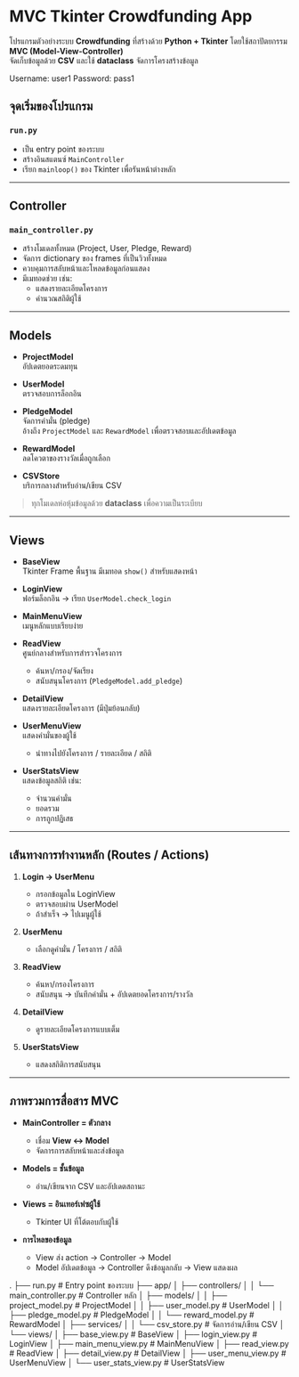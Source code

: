 # MVC Tkinter Crowdfunding App

โปรแกรมตัวอย่างระบบ **Crowdfunding** ที่สร้างด้วย **Python + Tkinter** โดยใช้สถาปัตยกรรม **MVC (Model-View-Controller)**  
จัดเก็บข้อมูลด้วย **CSV** และใช้ **dataclass** จัดการโครงสร้างข้อมูล




Username: user1
Password: pass1


## จุดเริ่มของโปรแกรม

### `run.py`
- เป็น entry point ของระบบ  
- สร้างอินสแตนซ์ `MainController`  
- เรียก `mainloop()` ของ Tkinter เพื่อรันหน้าต่างหลัก  

---

## Controller

### `main_controller.py`
- สร้างโมเดลทั้งหมด (Project, User, Pledge, Reward)  
- จัดการ dictionary ของ frames ที่เป็นวิวทั้งหมด  
- ควบคุมการสลับหน้าและโหลดข้อมูลก่อนแสดง  
- มีเมทอดช่วย เช่น:
  - แสดงรายละเอียดโครงการ  
  - คำนวณสถิติผู้ใช้  

---

## Models

- **ProjectModel**  
  อัปเดตยอดระดมทุน  

- **UserModel**  
  ตรวจสอบการล็อกอิน  

- **PledgeModel**  
  จัดการคำมั่น (pledge)  
  อ้างถึง `ProjectModel` และ `RewardModel` เพื่อตรวจสอบและอัปเดตข้อมูล  

- **RewardModel**  
  ลดโควตาของรางวัลเมื่อถูกเลือก  

- **CSVStore**  
  บริการกลางสำหรับอ่าน/เขียน CSV  

> ทุกโมเดลห่อหุ้มข้อมูลด้วย **dataclass** เพื่อความเป็นระเบียบ  

---

## Views

- **BaseView**  
  Tkinter Frame พื้นฐาน มีเมทอด `show()` สำหรับแสดงหน้า  

- **LoginView**  
  ฟอร์มล็อกอิน → เรียก `UserModel.check_login`  

- **MainMenuView**  
  เมนูหลักแบบเรียบง่าย  

- **ReadView**  
  ศูนย์กลางสำหรับการสำรวจโครงการ  
  - ค้นหา/กรอง/จัดเรียง  
  - สนับสนุนโครงการ (`PledgeModel.add_pledge`)  

- **DetailView**  
  แสดงรายละเอียดโครงการ (มีปุ่มย้อนกลับ)  

- **UserMenuView**  
  แสดงคำมั่นของผู้ใช้  
  - นำทางไปยังโครงการ / รายละเอียด / สถิติ  

- **UserStatsView**  
  แสดงข้อมูลสถิติ เช่น:
  - จำนวนคำมั่น  
  - ยอดรวม  
  - การถูกปฏิเสธ  

---

## เส้นทางการทำงานหลัก (Routes / Actions)

1. **Login → UserMenu**  
   - กรอกข้อมูลใน LoginView  
   - ตรวจสอบผ่าน UserModel  
   - ถ้าสำเร็จ → ไปเมนูผู้ใช้  

2. **UserMenu**  
   - เลือกดูคำมั่น / โครงการ / สถิติ  

3. **ReadView**  
   - ค้นหา/กรองโครงการ  
   - สนับสนุน → บันทึกคำมั่น + อัปเดตยอดโครงการ/รางวัล  

4. **DetailView**  
   - ดูรายละเอียดโครงการแบบเต็ม  

5. **UserStatsView**  
   - แสดงสถิติการสนับสนุน  

---

## ภาพรวมการสื่อสาร MVC

- **MainController = ตัวกลาง**  
  - เชื่อม **View ↔ Model**  
  - จัดการการสลับหน้าและส่งข้อมูล  

- **Models = ชั้นข้อมูล**  
  - อ่าน/เขียนจาก CSV และอัปเดตสถานะ  

- **Views = อินเทอร์เฟซผู้ใช้**  
  - Tkinter UI ที่โต้ตอบกับผู้ใช้  

- **การไหลของข้อมูล**  
  - View ส่ง action → Controller → Model  
  - Model อัปเดตข้อมูล → Controller ดึงข้อมูลกลับ → View แสดงผล  



.
├── run.py                         # Entry point ของระบบ
├── app/
│   ├── controllers/
│   │   └── main_controller.py     # Controller หลัก
│   ├── models/
│   │   ├── project_model.py       # ProjectModel
│   │   ├── user_model.py          # UserModel
│   │   ├── pledge_model.py        # PledgeModel
│   │   └── reward_model.py        # RewardModel
│   ├── services/
│   │   └── csv_store.py           # จัดการอ่าน/เขียน CSV
│   └── views/
│       ├── base_view.py           # BaseView
│       ├── login_view.py          # LoginView
│       ├── main_menu_view.py      # MainMenuView
│       ├── read_view.py           # ReadView
│       ├── detail_view.py         # DetailView
│       ├── user_menu_view.py      # UserMenuView
│       └── user_stats_view.py     # UserStatsView





